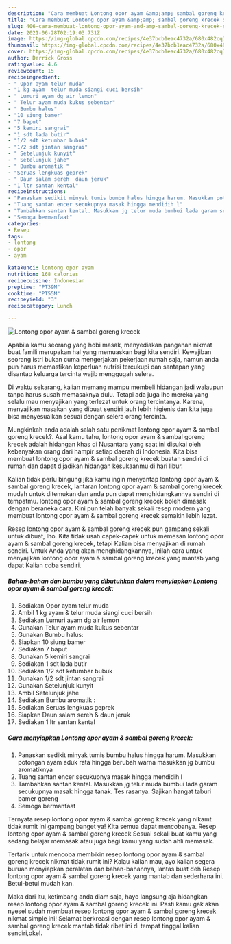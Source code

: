 ```yaml
---
description: "Cara membuat Lontong opor ayam &amp;amp; sambal goreng krecek Sederhana dan Mudah Dibuat"
title: "Cara membuat Lontong opor ayam &amp;amp; sambal goreng krecek Sederhana dan Mudah Dibuat"
slug: 406-cara-membuat-lontong-opor-ayam-and-amp-sambal-goreng-krecek-sederhana-dan-mudah-dibuat
date: 2021-06-28T02:19:03.731Z
image: https://img-global.cpcdn.com/recipes/4e37bcb1eac4732a/680x482cq70/lontong-opor-ayam-sambal-goreng-krecek-foto-resep-utama.jpg
thumbnail: https://img-global.cpcdn.com/recipes/4e37bcb1eac4732a/680x482cq70/lontong-opor-ayam-sambal-goreng-krecek-foto-resep-utama.jpg
cover: https://img-global.cpcdn.com/recipes/4e37bcb1eac4732a/680x482cq70/lontong-opor-ayam-sambal-goreng-krecek-foto-resep-utama.jpg
author: Derrick Gross
ratingvalue: 4.6
reviewcount: 15
recipeingredient:
- " Opor ayam telur muda"
- "1 kg ayam  telur muda siangi cuci bersih"
- " Lumuri ayam dg air lemon"
- " Telur ayam muda kukus sebentar"
- " Bumbu halus"
- "10 siung bamer"
- "7 baput"
- "5 kemiri sangrai"
- "1 sdt lada butir"
- "1/2 sdt ketumbar bubuk"
- "1/2 sdt jintan sangrai"
- " Setelunjuk kunyit"
- " Setelunjuk jahe"
- " Bumbu aromatik "
- "Seruas lengkuas geprek"
- " Daun salam sereh  daun jeruk"
- "1 ltr santan kental"
recipeinstructions:
- "Panaskan sedikit minyak tumis bumbu halus hingga harum. Masukkan potongan ayam aduk rata hingga berubah warna masukkan jg bumbu aromatiknya"
- "Tuang santan encer secukupnya masak hingga mendidih l"
- "Tambahkan santan kental. Masukkan jg telur muda bumbui lada garam secukupnya masak hingga tanak. Tes rasanya. Sajikan hangat taburi bamer goreng"
- "Semoga bermanfaat"
categories:
- Resep
tags:
- lontong
- opor
- ayam

katakunci: lontong opor ayam 
nutrition: 168 calories
recipecuisine: Indonesian
preptime: "PT39M"
cooktime: "PT55M"
recipeyield: "3"
recipecategory: Lunch

---
```



![Lontong opor ayam &amp; sambal goreng krecek](https://img-global.cpcdn.com/recipes/4e37bcb1eac4732a/680x482cq70/lontong-opor-ayam-sambal-goreng-krecek-foto-resep-utama.jpg)

Apabila kamu seorang yang hobi masak, menyediakan panganan nikmat buat famili merupakan hal yang memuaskan bagi kita sendiri. Kewajiban seorang istri bukan cuma mengerjakan pekerjaan rumah saja, namun anda pun harus memastikan keperluan nutrisi tercukupi dan santapan yang disantap keluarga tercinta wajib menggugah selera.

Di waktu  sekarang, kalian memang mampu membeli hidangan jadi walaupun tanpa harus susah memasaknya dulu. Tetapi ada juga lho mereka yang selalu mau menyajikan yang terlezat untuk orang tercintanya. Karena, menyajikan masakan yang dibuat sendiri jauh lebih higienis dan kita juga bisa menyesuaikan sesuai dengan selera orang tercinta. 



Mungkinkah anda adalah salah satu penikmat lontong opor ayam &amp; sambal goreng krecek?. Asal kamu tahu, lontong opor ayam &amp; sambal goreng krecek adalah hidangan khas di Nusantara yang saat ini disukai oleh kebanyakan orang dari hampir setiap daerah di Indonesia. Kita bisa membuat lontong opor ayam &amp; sambal goreng krecek buatan sendiri di rumah dan dapat dijadikan hidangan kesukaanmu di hari libur.

Kalian tidak perlu bingung jika kamu ingin menyantap lontong opor ayam &amp; sambal goreng krecek, lantaran lontong opor ayam &amp; sambal goreng krecek mudah untuk ditemukan dan anda pun dapat menghidangkannya sendiri di tempatmu. lontong opor ayam &amp; sambal goreng krecek boleh dimasak dengan beraneka cara. Kini pun telah banyak sekali resep modern yang membuat lontong opor ayam &amp; sambal goreng krecek semakin lebih lezat.

Resep lontong opor ayam &amp; sambal goreng krecek pun gampang sekali untuk dibuat, lho. Kita tidak usah capek-capek untuk memesan lontong opor ayam &amp; sambal goreng krecek, tetapi Kalian bisa menyajikan di rumah sendiri. Untuk Anda yang akan menghidangkannya, inilah cara untuk menyajikan lontong opor ayam &amp; sambal goreng krecek yang mantab yang dapat Kalian coba sendiri.

<!--inarticleads1-->

##### Bahan-bahan dan bumbu yang dibutuhkan dalam menyiapkan Lontong opor ayam &amp; sambal goreng krecek:

1. Sediakan  Opor ayam telur muda
1. Ambil 1 kg ayam &amp; telur muda siangi cuci bersih
1. Sediakan  Lumuri ayam dg air lemon
1. Gunakan  Telur ayam muda kukus sebentar
1. Gunakan  Bumbu halus:
1. Siapkan 10 siung bamer
1. Sediakan 7 baput
1. Gunakan 5 kemiri sangrai
1. Sediakan 1 sdt lada butir
1. Sediakan 1/2 sdt ketumbar bubuk
1. Gunakan 1/2 sdt jintan sangrai
1. Gunakan  Setelunjuk kunyit
1. Ambil  Setelunjuk jahe
1. Sediakan  Bumbu aromatik :
1. Sediakan Seruas lengkuas geprek
1. Siapkan  Daun salam sereh &amp; daun jeruk
1. Sediakan 1 ltr santan kental




<!--inarticleads2-->

##### Cara menyiapkan Lontong opor ayam &amp; sambal goreng krecek:

1. Panaskan sedikit minyak tumis bumbu halus hingga harum. Masukkan potongan ayam aduk rata hingga berubah warna masukkan jg bumbu aromatiknya
1. Tuang santan encer secukupnya masak hingga mendidih l
1. Tambahkan santan kental. Masukkan jg telur muda bumbui lada garam secukupnya masak hingga tanak. Tes rasanya. Sajikan hangat taburi bamer goreng
1. Semoga bermanfaat




Ternyata resep lontong opor ayam &amp; sambal goreng krecek yang nikamt tidak rumit ini gampang banget ya! Kita semua dapat mencobanya. Resep lontong opor ayam &amp; sambal goreng krecek Sesuai sekali buat kamu yang sedang belajar memasak atau juga bagi kamu yang sudah ahli memasak.

Tertarik untuk mencoba membikin resep lontong opor ayam &amp; sambal goreng krecek nikmat tidak rumit ini? Kalau kalian mau, ayo kalian segera buruan menyiapkan peralatan dan bahan-bahannya, lantas buat deh Resep lontong opor ayam &amp; sambal goreng krecek yang mantab dan sederhana ini. Betul-betul mudah kan. 

Maka dari itu, ketimbang anda diam saja, hayo langsung aja hidangkan resep lontong opor ayam &amp; sambal goreng krecek ini. Pasti kamu gak akan nyesel sudah membuat resep lontong opor ayam &amp; sambal goreng krecek nikmat simple ini! Selamat berkreasi dengan resep lontong opor ayam &amp; sambal goreng krecek mantab tidak ribet ini di tempat tinggal kalian sendiri,oke!.

